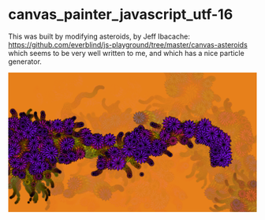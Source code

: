 # canvas_painter_javascript_utf-16

This was built by modifying asteroids, by Jeff Ibacache:
https://github.com/everblind/js-playground/tree/master/canvas-asteroids
which seems to be very well written to me, and which has a nice particle generator.


![screenshot](https://github.com/thismain/canvas_painter_javascript_utf-16/blob/main/Screenshot%20at%202020-10-29%2010-03-14.png?raw=true)
